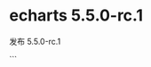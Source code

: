 # echarts 5.5.0-rc.1

<div data-pjax="true" data-test-selector="body-content" data-view-component="true" class="markdown-body my-3">
 <p>发布 5.5.0-rc.1</p>
</div>
```
